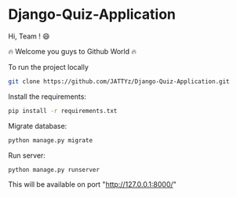# Django-Quiz-Application

Hi, Team ! 😄 

🔥 Welcome you guys to Github World 🔥

To run the project locally

```bash
git clone https://github.com/JATTYz/Django-Quiz-Application.git
```

Install the requirements:

```bash
pip install -r requirements.txt
```

Migrate database:

```bash
python manage.py migrate
```

Run server:

```bash
python manage.py runserver
```

This will be available on port "http://127.0.0.1:8000/"


